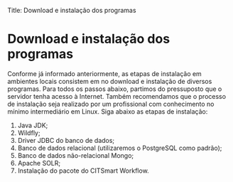 Title: Download e instalação dos programas

# Download e instalação dos programas

Conforme já informado anteriormente, as etapas de instalação em ambientes locais consistem em no download e instalação de diversos programas. Para todos os passos abaixo, partimos do pressuposto que o servidor tenha acesso à Internet. Também recomendamos que o processo de instalação seja realizado por um profissional com conhecimento no mínimo intermediário em Linux. Siga abaixo as etapas de instalação:


1.	Java JDK;
2.	Wildfly;
3.	Driver JDBC do banco de dados;
4.	Banco de dados relacional (utilizaremos o PostgreSQL como padrão);
5.	Banco de dados não-relacional Mongo;
6.	Apache SOLR;
7.	Instalação do pacote do CITSmart Workflow.
